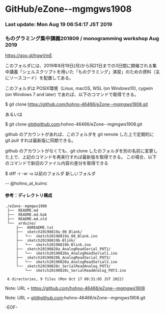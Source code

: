 # GitHub/eZone--mgmgws1908

### Last update: Mon Aug 19 06:54:17 JST 2019

### ものグラミング集中講義201809 / monogramming workshop Aug 2019

https://goo.gl/hgwVmE

このフォルダには、2019年8月19日(月)から同21日までの3日間に開催される集中講義「シェルスクリプトを用いた「ものグラミング」演習」のための資料（主にソースコード）を配置してある。

このフォルダは POSIX環境（Linux, macOS, WSL (on Windows10), cygwin (on Windows 7 and later) であれば、以下のコマンドで取得できる。

$ git clone https://github.com/hohno-46466/eZone--mgmgws1908.git

あるいは

$ git clone git@github.com:hohno-46466/eZone--mgmgws1908.git

github のアカウントがあれば、このフォルダを git remote した上で定期的に git pull すれば最新版に同期できる。

github のアカウントがなくても、git clone したのフォルダを別の名前に変更した上で、上記のコマンドを再実行すれば最新版を取得できる。
この場合、以下のコマンドで新旧のファイル内容の差分を取得できる

$ diff -r -w -u 以前のフォルダ 新しいフォルダ

-- @hohno_at_kuimc

#### 参考：ディレクトリ構成

    ./eZone--mgmgws1908
     ├──  README.md
     ├──  README.md.bak
     ├──  README.md.old
     └──  arduino/
         ├──  00README.txt
         ├──  sketch20190819a_00_Blank/
         │   └──  sketch20190819a_00_Blank.ino
         ├──  sketch20190819b-Blink/
         │   └──  sketch20190819b-Blink.ino
         ├──  sketch20190820a_AnalogReadSerial_POT1/
         │   └──  sketch20190820a_AnalogReadSerial1.ino
         ├──  sketch20190820b_AnalogReadSerial_POT3/
         │   └──  sketch20190820a_AnalogReadSerial3.ino
         └──  sketch20190820c_SerialReadAnalog_POT3/
             └──  sketch20190820c_SerialReadAnalog_POT3.ino
     
     6 directories, 9 files (Mon Oct 17 00:31:05 JST 2022)


Note: URL = https://github.com/hohno-46466/eZone--mgmgws1908

Note: URL = git@github.com:hohno-46466/eZone--mgmgws1908.git

-EOF-
